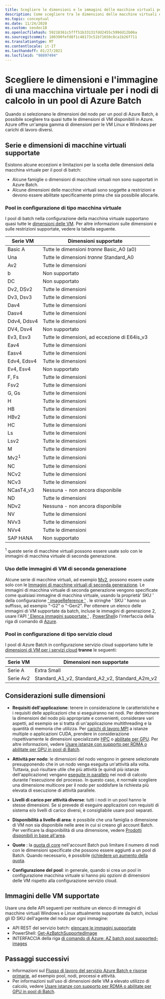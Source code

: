 ```yaml
---
title: Scegliere le dimensioni e le immagini delle macchine virtuali per i pool
description: Come scegliere tra le dimensioni delle macchine virtuali disponibili e le versioni del sistema operativo per i nodi di calcolo nei pool di Azure Batch
ms.topic: conceptual
ms.date: 11/24/2020
ms.custom: seodec18
ms.openlocfilehash: 59218361c5fff51b33131fdd2455c599dd12b06a
ms.sourcegitcommit: 100390fefd8f1c48173c51b71650c8ca1b26f711
ms.translationtype: MT
ms.contentlocale: it-IT
ms.lasthandoff: 01/27/2021
ms.locfileid: "98897494"
---
```

# <a name="choose-a-vm-size-and-image-for-compute-nodes-in-an-azure-batch-pool"></a>Scegliere le dimensioni e l'immagine di una macchina virtuale per i nodi di calcolo in un pool di Azure Batch

Quando si selezionano le dimensioni del nodo per un pool di Azure Batch, è possibile scegliere tra quasi tutte le dimensioni di VM disponibili in Azure. Azure offre un'ampia gamma di dimensioni per le VM Linux e Windows per carichi di lavoro diversi.

## <a name="supported-vm-series-and-sizes"></a>Serie e dimensioni di macchine virtuali supportate

Esistono alcune eccezioni e limitazioni per la scelta delle dimensioni della macchina virtuale per il pool di batch:

- Alcune famiglie o dimensioni di macchine virtuali non sono supportati in Azure Batch.
- Alcune dimensioni delle macchine virtuali sono soggette a restrizioni e devono essere abilitate specificamente prima che sia possibile allocarle.

### <a name="pools-in-virtual-machine-configuration"></a>Pool in configurazione di tipo macchina virtuale

I pool di batch nella configurazione della macchina virtuale supportano quasi tutte le [dimensioni delle VM](../virtual-machines/sizes.md). Per altre informazioni sulle dimensioni e sulle restrizioni supportate, vedere la tabella seguente.

| Serie VM  | Dimensioni supportate |
|------------|---------|
| Basic A | Tutte le dimensioni *tranne* Basic_A0 (a0) |
| Una | Tutte le dimensioni *tranne* Standard_A0 |
| Av2 | Tutte le dimensioni |
| b | Non supportato |
| DC | Non supportato |
| Dv2, DSv2 | Tutte le dimensioni |
| Dv3, Dsv3 | Tutte le dimensioni |
| Dav4 | Tutte le dimensioni |
| Dasv4 | Tutte le dimensioni |
| Ddv4, Ddsv4 |  Tutte le dimensioni |
| DV4, Dsv4 | Non supportato |
| Ev3, Esv3 | Tutte le dimensioni, ad eccezione di E64is_v3 |
| Eav4 | Tutte le dimensioni |
| Easv4 | Tutte le dimensioni |
| Edv4, Edsv4 |  Tutte le dimensioni |
| Ev4, Esv4 | Non supportato |
| F, Fs | Tutte le dimensioni |
| Fsv2 | Tutte le dimensioni |
| G, Gs | Tutte le dimensioni |
| H | Tutte le dimensioni |
| HB | Tutte le dimensioni |
| HBv2 | Tutte le dimensioni |
| HC | Tutte le dimensioni |
| Ls | Tutte le dimensioni |
| Lsv2 | Tutte le dimensioni |
| M | Tutte le dimensioni |
| Mv2<sup>1</sup> | Tutte le dimensioni |
| NC | Tutte le dimensioni |
| NCv2 | Tutte le dimensioni |
| NCv3 | Tutte le dimensioni |
| NCasT4_v3 | Nessuna - non ancora disponibile |
| ND | Tutte le dimensioni |
| NDv2 | Nessuna - non ancora disponibile |
| NV | Tutte le dimensioni |
| NVv3 | Tutte le dimensioni |
| NVv4 | Tutte le dimensioni |
| SAP HANA | Non supportato |

<sup>1</sup> queste serie di macchine virtuali possono essere usate solo con le immagini di macchina virtuale di seconda generazione.

### <a name="using-generation-2-vm-images"></a>Uso delle immagini di VM di seconda generazione

Alcune serie di macchine virtuali, ad esempio [Mv2](../virtual-machines/mv2-series.md), possono essere usate solo con le [Immagini di macchine virtuali di seconda generazione](../virtual-machines/generation-2.md). Le immagini di macchina virtuale di seconda generazione vengono specificate come qualsiasi immagine di macchina virtuale, usando la proprietà' SKU ' della configurazione [' imageReference '](/rest/api/batchservice/pool/add#imagereference) . le stringhe ' SKU ' hanno un suffisso, ad esempio "-G2" o "-Gen2". Per ottenere un elenco delle immagini di VM supportate da batch, incluse le immagini di generazione 2, usare l'API [' Elenca immagini supportate '](/rest/api/batchservice/account/listsupportedimages) , [PowerShell](/powershell/module/az.batch/get-azbatchsupportedimage)o l'interfaccia della riga di comando di [Azure](/cli/azure/batch/pool/supported-images).

### <a name="pools-in-cloud-service-configuration"></a>Pool in configurazione di tipo servizio cloud

I pool di Azure Batch in configurazione servizio cloud supportano tutte le [dimensioni di VM per i servizi cloud](../cloud-services/cloud-services-sizes-specs.md) **tranne** le seguenti:

| Serie VM  | Dimensioni non supportate |
|------------|-------------------|
| Serie A   | Extra Small       |
| Serie Av2 | Standard_A1_v2, Standard_A2_v2, Standard_A2m_v2 |

## <a name="size-considerations"></a>Considerazioni sulle dimensioni

- **Requisiti dell'applicazione**: tenere in considerazione le caratteristiche e i requisiti delle applicazioni che si eseguiranno nei nodi. Per determinare la dimensioni del nodo più appropriate e convenienti, considerare vari aspetti, ad esempio se si tratta di un'applicazione multithreading e la quantità di memoria che utilizza. Per [carichi di lavoro MPI](batch-mpi.md) a istanze multiple o applicazioni CUDA, prendere in considerazione rispettivamente le dimensioni specializzate [HPC](../virtual-machines/sizes-hpc.md) o [abilitate per GPU](../virtual-machines/sizes-gpu.md). Per altre informazioni, vedere [Usare istanze con supporto per RDMA o abilitate per GPU in pool di Batch](batch-pool-compute-intensive-sizes.md).

- **Attività per nodo**: le dimensioni del nodo vengono in genere selezionate presupponendo che in un nodo venga eseguita un'attività alla volta. Tuttavia, può risultare utile che più attività (e quindi più istanze dell'applicazione) vengano [eseguite in parallelo](batch-parallel-node-tasks.md) nei nodi di calcolo durante l'esecuzione del processo. In questo caso, è normale scegliere una dimensione multicore per il nodo per soddisfare la richiesta più elevata di esecuzione di attività parallele.

- **Livelli di carico per attività diverse**: tutti i nodi in un pool hanno le stesse dimensioni. Se si prevede di eseguire applicazioni con requisiti di sistema e/o livelli di carico diversi, è consigliabile usare pool separati.

- **Disponibilità a livello di area**: è possibile che una famiglia o dimensione di VM non sia disponibile nelle aree in cui si creano gli account Batch. Per verificare la disponibilità di una dimensione, vedere [Prodotti disponibili in base all'area](https://azure.microsoft.com/regions/services/).

- **Quote** : la [quota di core](batch-quota-limit.md#resource-quotas) nell'account Batch può limitare il numero di nodi con le dimensioni specificate che possono essere aggiunti a un pool di Batch. Quando necessario, è possibile [richiedere un aumento della quota](batch-quota-limit.md#increase-a-quota).

- **Configurazione del pool**: in generale, quando si crea un pool in configurazione macchina virtuale si hanno più opzioni di dimensioni delle VM rispetto alla configurazione servizio cloud.

## <a name="supported-vm-images"></a>Immagini delle VM supportate

Usare una delle API seguenti per restituire un elenco di immagini di macchine virtuali Windows e Linux attualmente supportate da batch, inclusi gli ID SKU dell'agente del nodo per ogni immagine:

- API REST del servizio batch: [elencare le immagini supportate](/rest/api/batchservice/account/listsupportedimages)
- PowerShell: [Get-AzBatchSupportedImage](/powershell/module/az.batch/get-azbatchsupportedimage)
- INTERFACCIA della riga [di comando di Azure: AZ batch pool supported-images](/cli/azure/batch/pool/supported-images)

## <a name="next-steps"></a>Passaggi successivi

- Informazioni sul [Flusso di lavoro del servizio Azure Batch e risorse primarie](batch-service-workflow-features.md), ad esempio pool, nodi, processi e attività.
- Per informazioni sull'uso di dimensioni delle VM a elevato utilizzo di calcolo, vedere [Usare istanze con supporto per RDMA o abilitate per GPU in pool di Batch](batch-pool-compute-intensive-sizes.md).
